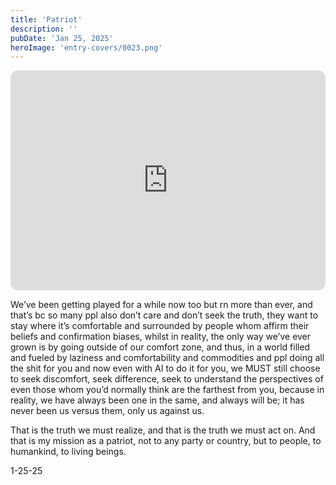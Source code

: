 ```yaml
---
title: 'Patriot'
description: ''
pubDate: 'Jan 25, 2025'
heroImage: 'entry-covers/0023.png'
---
```


<iframe data-testid="embed-iframe" style="border-radius:12px" src="https://open.spotify.com/embed/track/3nXpxKjglJ6IyGVLo7mDxa?utm_source=generator" width="100%" height="352" frameBorder="0" allowfullscreen="" allow="autoplay; clipboard-write; encrypted-media; fullscreen; picture-in-picture" loading="lazy"></iframe>

We’ve been getting played for a while now too but rn more than ever, and that’s bc so many ppl also don’t care and don’t seek the truth, they want to stay where it’s comfortable and surrounded by people whom affirm their beliefs and confirmation biases, whilst in reality, the only way we’ve ever grown is by going outside of our comfort zone, and thus, in a world filled and fueled by laziness and comfortability and commodities and ppl doing all the shit for you and now even with AI to do it for you, we MUST still choose to seek discomfort, seek difference, seek to understand the perspectives of even those whom you’d normally think are the farthest from you, because in reality, we have always been one in the same, and always will be; it has never been us versus them, only us against us. 

That is the truth we must realize, and that is the truth we must act on. And that is my mission as a patriot, not to any party or country, but to people, to humankind, to living beings.

1-25-25